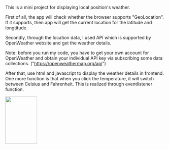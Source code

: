 This is a mini project for displaying local position's weather.

First of all, the app will check whether the browser supports "GeoLocation". If it supports, then app will get the current location for the latitude and longtitude.

Secondly, through the location data, I used API which is supported by OpenWeather website and get the weather details.

Note: before you run my code, you have to get your own account for OpenWeather and obtain your individual API key via subscribing some data collections. ("https://openweathermap.org/api")

After that, use html and javascript to display the weather details in frontend. One more function is that when you click the temperature, it will switch between Celsius and Fahrenheit. This is realized through eventlistener function. 

<img src="https://user-images.githubusercontent.com/57344614/114890936-07be3900-9e3e-11eb-950d-0b4a0a8dc1f9.png" style="width:100px;height:150px;">

